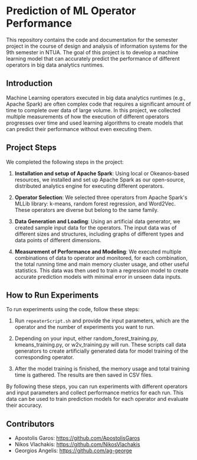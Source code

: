 # Prediction of ML Operator Performance

This repository contains the code and documentation for the semester project in the course of design and analysis of information systems for the 9th semester in NTUA. The goal of this project is to develop a machine learning model that can accurately predict the performance of different operators in big data analytics runtimes.

## Introduction

Machine Learning operators executed in big data analytics runtimes (e.g., Apache Spark) are often complex code that requires a significant amount of time to complete over data of large volume. In this project, we collected multiple measurements of how the execution of different operators progresses over time and used learning algorithms to create models that can predict their performance without even executing them.

## Project Steps

We completed the following steps in the project:

1. **Installation and setup of Apache Spark**: Using local or Okeanos-based resources, we installed and set up Apache Spark as our open-source, distributed analytics engine for executing different operators.

2. **Operator Selection**: We selected three operators from Apache Spark's MLLib library: k-means, random forest regression, and Word2Vec. These operators are diverse but belong to the same family.

3. **Data Generation and Loading**: Using an artificial data generator, we created sample input data for the operators. The input data was of different sizes and structures, including graphs of different types and data points of different dimensions.

4. **Measurement of Performance and Modeling**: We executed multiple combinations of data to operator and monitored, for each combination, the total running time and main memory cluster usage, and other useful statistics. This data was then used to train a regression model to create accurate prediction models with minimal error in unseen data inputs.

## How to Run Experiments

To run experiments using the code, follow these steps:

1. Run `repeaterScript.sh` and provide the input parameters, which are the operator and the number of experiments you want to run.

2. Depending on your input, either random_forest_training.py, kmeans_training.py, or w2v_training.py will run. These scripts call data generators to create artificially generated data for model training of the corresponding operator.

3. After the model training is finished, the memory usage and total training time is gathered. The results are then saved in CSV files.

By following these steps, you can run experiments with different operators and input parameters and collect performance metrics for each run. This data can be used to train prediction models for each operator and evaluate their accuracy.

## Contributors
- Apostolis Garos: https://github.com/ApostolisGaros
- Nikos Vlachakis: https://github.com/NikosVlachakis
- Georgios Angelis: https://github.com/ag-george


